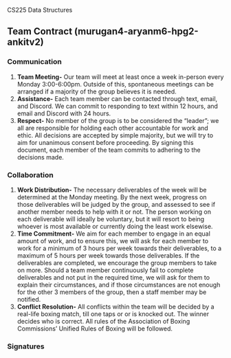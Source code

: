 CS225 Data Structures
## Team Contract (murugan4-aryanm6-hpg2-ankitv2)
### Communication

1. **Team Meeting-** Our team will meet at least once a week in-person every Monday 3:00-6:00pm. Outside of this, spontaneous meetings can be arranged if a majority of the group believes it is needed.  
2. **Assistance-** Each team member can be contacted through text, email, and Discord. We can commit to responding to text within 12 hours, and email and Discord with 24 hours.
3. **Respect-** No member of the group is to be considered the “leader”; we all are responsible for holding each other accountable for work and ethic. All decisions are accepted by simple majority, but we will try to aim for unanimous consent before proceeding. By signing this document, each member of the team commits to adhering to the decisions made. 
### Collaboration
1. **Work Distribution-** The necessary deliverables of the week will be determined at the Monday meeting. By the next week, progress on those deliverables will be judged by the group, and assessed to see if another member needs to help with it or not. The person working on each deliverable will ideally be voluntary, but it will resort to being whoever is most available or currently doing the least work elsewise.
2. **Time Commitment-** We aim for each member to engage in an equal amount of work, and to ensure this, we will ask for each member to work for a minimum of 3 hours per week towards their deliverables, to a maximum of 5 hours per week towards those deliverables. If the deliverables are completed, we encourage the group members to take on more.
Should a team member continuously fail to complete deliverables and not put in the required time, we will ask for them to explain their circumstances, and if those circumstances are not enough for the other 3 members of the group, then a staff member may be notified. 
3. **Conflict Resolution-** All conflicts within the team will be decided by a real-life boxing match, till one taps or or is knocked out. The winner decides who is correct.
All rules of the Association of Boxing Commissions’ Unified Rules of Boxing will be followed. 
### Signatures


